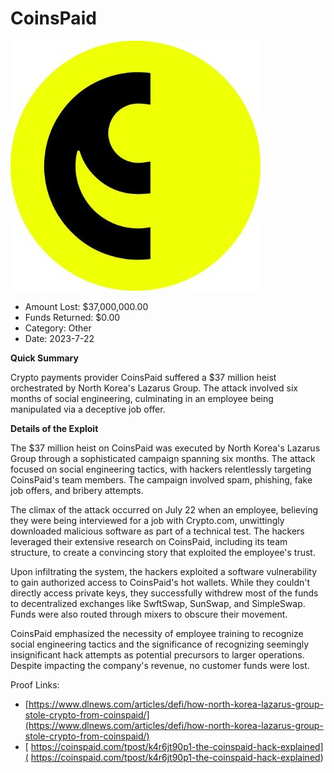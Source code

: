 # CoinsPaid
![CoinsPaid](/rektimages/CoinsPaid-$37-Million-Heist-Orchestrated-by-Lazarus-Group.png)
- Amount Lost: $37,000,000.00
- Funds Returned: $0.00
- Category: Other
- Date: 2023-7-22

**Quick Summary**

Crypto payments provider CoinsPaid suffered a $37 million heist orchestrated by North Korea's Lazarus Group. The attack involved six months of social engineering, culminating in an employee being manipulated via a deceptive job offer.

  


 **Details of the Exploit**  

The $37 million heist on CoinsPaid was executed by North Korea's Lazarus Group through a sophisticated campaign spanning six months. The attack focused on social engineering tactics, with hackers relentlessly targeting CoinsPaid's team members. The campaign involved spam, phishing, fake job offers, and bribery attempts.

  


The climax of the attack occurred on July 22 when an employee, believing they were being interviewed for a job with Crypto.com, unwittingly downloaded malicious software as part of a technical test. The hackers leveraged their extensive research on CoinsPaid, including its team structure, to create a convincing story that exploited the employee's trust.

  


Upon infiltrating the system, the hackers exploited a software vulnerability to gain authorized access to CoinsPaid's hot wallets. While they couldn't directly access private keys, they successfully withdrew most of the funds to decentralized exchanges like SwftSwap, SunSwap, and SimpleSwap. Funds were also routed through mixers to obscure their movement.

  


CoinsPaid emphasized the necessity of employee training to recognize social engineering tactics and the significance of recognizing seemingly insignificant hack attempts as potential precursors to larger operations. Despite impacting the company's revenue, no customer funds were lost.


Proof Links:
- [https://www.dlnews.com/articles/defi/how-north-korea-lazarus-group-stole-crypto-from-coinspaid/](https://www.dlnews.com/articles/defi/how-north-korea-lazarus-group-stole-crypto-from-coinspaid/)
- [ https://coinspaid.com/tpost/k4r6jt90p1-the-coinspaid-hack-explained]( https://coinspaid.com/tpost/k4r6jt90p1-the-coinspaid-hack-explained)


